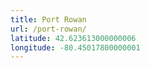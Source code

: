 ```yaml
---
title: Port Rowan
url: /port-rowan/
latitude: 42.623613000000006
longitude: -80.45017800000001
---
```

